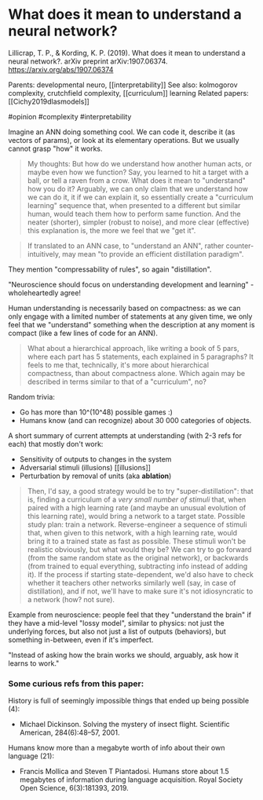# What does it mean to understand a neural network?

Lillicrap, T. P., & Kording, K. P. (2019). What does it mean to understand a neural network?. arXiv preprint arXiv:1907.06374.
https://arxiv.org/abs/1907.06374

Parents: developmental neuro, [[interpretability]]
See also: kolmogorov complexity, crutchfield complexity, [[curriculum]] learning
Related papers: [[Cichy2019dlasmodels]]

#opinion #complexity #interpretability


Imagine an ANN doing something cool. We can code it, describe it (as vectors of params), or look at its elementary operations. But we usually cannot grasp "how" it works.

> My thoughts: But how do we understand how another human acts, or maybe even how we function? Say, you learned to hit a target with a ball, or tell a raven from a crow. What does it mean to "understand" how you do it? Arguably, we can only claim that we understand how we can do it, it if we can explain it, so essentially create a "curriculum learning" sequence that, when presented to a different but similar human, would teach them how to perform same function. And the neater (shorter), simpler (robust to noise), and more clear (effective) this explanation is, the more we feel that we "get it".

> If translated to an ANN case, to "understand an ANN", rather counter-intuitively, may mean "to provide an efficient distillation paradigm".

They mention "compressability of rules", so again "distillation".

"Neuroscience should focus on understanding development and learning" - wholeheartedly agree!

Human understanding is necessarily based on compactness: as we can only engage with a limited number of statements at any given time, we only feel that we "understand" something when the description at any moment is compact (like a few lines of code for an ANN).

> What about a hierarchical approach, like writing a book of 5 pars, where each part has 5 statements, each explained in 5 paragraphs? It feels to me that, technically, it's more about hierarchical compactness, than about compactness alone. Which again may be described in terms similar to that of a "curriculum", no?

Random trivia:
* Go has more than 10^(10^48) possible games :)
* Humans know (and can recognize) about 30 000 categories of objects.

A short summary of current attempts at understanding (with 2-3 refs for each) that mostly don't work:
* Sensitivity of outputs to changes in the system
* Adversarial stimuli (illusions) [[illusions]]
* Perturbation by removal of units (aka **ablation**)

> Then, I'd say, a good strategy would be to try "super-distillation": that is, finding a curriculum of a _very small number of stimuli_ that, when paired with a high learning rate (and maybe an unusual evolution of this learning rate), would bring a network to a target state. Possible study plan: train a network. Reverse-engineer a sequence of stimuli that, when given to this network, with a high learning rate, would bring it to a trained state as fast as possible. These stimuli won't be realistic obviously, but what would they be? We can try to go forward (from the same random state as the original network), or backwards (from trained to equal everything, subtracting info instead of adding it). If the process if starting state-dependent, we'd also have to check whether it teachers other networks similarly well (say, in case of distillation), and if not, we'll have to make sure it's not idiosyncratic to a network (how? not sure).

Example from neuroscience: people feel that they "understand the brain" if they have a mid-level "lossy model", similar to physics: not just the underlying forces, but also not just a list of outputs (behaviors), but something in-between, even if it's imperfect.

"Instead of asking how the brain works we should, arguably, ask how it learns to work."

### Some curious refs from this paper:

History is full of seemingly impossible things that ended up being possible (4):
* Michael Dickinson. Solving the mystery of insect flight. Scientific American, 284(6):48–57, 2001.

Humans know more than a megabyte worth of info about their own language (21):
* Francis Mollica and Steven T Piantadosi. Humans store about 1.5 megabytes of information during language acquisition. Royal Society Open Science, 6(3):181393, 2019.